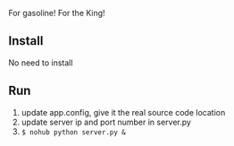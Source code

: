 For gasoline! For the King!

## Install

No need to install

## Run

1. update app.config, give it the real source code location
2. update server ip and port number in server.py
3. `$ nohub python server.py &`

